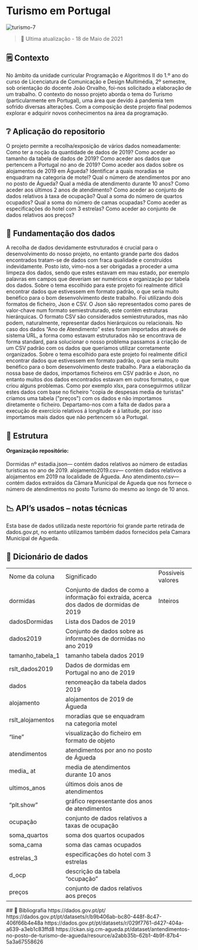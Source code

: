  <h1>Turismo em Portugal</h1>

 ![turismo-7](https://user-images.githubusercontent.com/84399844/119206661-aec46f00-ba93-11eb-924c-5f494137103e.png)

 > 📅  Ultima atualização - 18 de Maio de 2021

 ## 🗒️ Contexto
No âmbito da unidade curricular Programação e Algoritmos II do 1.º ano do curso de Licenciatura de Comunicação e Design Multimédia, 2º semestre, sob orientação do docente João Orvalho, foi-nos solicitado a elaboração de um trabalho.
O contexto do nosso projeto aborda o tema do Turismo (particularmente em Portugal), uma área que devido á pandemia tem sofrido diversas alterações.
Com a composição deste projeto final podemos explorar e adquirir novos conhecimentos na área da programação.
## ❔  Aplicação do repositorio
O projeto permite a recolha/exposição de vários dados nomeadamente:
Como ter a noção da quantidade de dados de 2019?
Como aceder ao tamanho da tabela de dados de 2019?
Como aceder aos dados que pertencem a Portugal no ano de 2019?
Como aceder aos dados sobre os alojamentos de 2019 em Águeda?
Identificar a quais moradias se enquadram na categoria de motel?
Qual o número de atendimentos por ano no posto de Águeda?
Qual a média de atendimento durante 10 anos?
Como aceder aos últimos 2 anos de atendimento?
Como aceder ao conjunto de dados relativos à taxa de ocupação?
Qual a soma do número de quartos ocupados?
Qual a soma do número de camas ocupadas?
Como aceder as especificações do hotel com 3 estrelas?
Como aceder ao conjunto de dados relativos aos preços?
## 📖  Fundamentação dos dados
A recolha de dados devidamente estruturados é crucial para o desenvolvimento do nosso projeto, no entanto grande parte dos dados encontrados tratam-se de dados com fraca qualidade e construídos indevidamente.
Posto isto, vimo-nos a ser obrigadas a proceder a uma limpeza dos dados, sendo que estes estavam em mau estado, por exemplo palavras em campos que deveriam ser numéricos e organização por tabela dos dados.
Sobre o tema escolhido para este projeto foi realmente difícil encontrar dados que estivessem em formato padrão, o que seria muito benéfico para o bom desenvolvimento deste trabalho.
Foi utilizando dois formatos de ficheiro, Json e CSV. O Json são representados como pares de valor-chave num formato semiestruturado, este contém estruturas hierárquicas. O formato CSV são considerados semiestruturados, mas não podem, naturalmente, representar dados hierárquicos ou relacionais.
No caso dos dados “Ano de Atendimento” estes foram importados através de sistema URL, a forma como estavam estruturados não se encontrava de forma standard, para solucionar o nosso problema passamos á criação de um CSV padrão com os dados que queríamos utilizar corretamente organizados.
Sobre o tema escolhido para este projeto foi realmente difícil encontrar dados que estivessem em formato padrão, o que seria muito benéfico para o bom desenvolvimento deste trabalho.
Para a elaboração da nossa base de dados, importamos ficheiros em CSV padrão e Json, no entanto muitos dos dados encontrados estavam em outros formatos, o que criou alguns problemas. Como por exemplo xlsx, para conseguirmos utilizar estes dados com base no ficheiro "copia de despesas media de turistas" criamos uma tabela ("preços") com os dados e não importamos diretamente o ficheiro.
Departamo-nos com a falta de dados para a execução de exercício relativos á longitude e á latitude, por isso importamos mais dados que não pertencem só a Portugal.
## 🧱  Estrutura
#### Organização repositório:
Dormidas nº estadia.json— contém dados relativos ao número de estadias turísticas no ano de 2019.
alojamento2019.csv— contém dados relativos a alojamentos em 2019 na localidade de Águeda.
Ano atendimento.csv— contém dados extraídos da Câmara Municipal de Águeda que nos fornece o número de atendimentos no posto Turismo do mesmo ao longo de 10 anos.
## 📉  API’s usados – notas técnicas
Esta base de dados utilizada neste reportório foi grande parte retirada de dados.gov.pt, no entanto utilizamos também dados fornecidos pela Camara Municipal de Agueda.
	
## 📕  Dicionário de dados
<table>
	<tr>
		<td>Nome da coluna</td>
		<td>Significado</td>
		<td>Possiveis valores</td>
	</tr>
	<tr>
		<td>dormidas</td>
		<td>Conjunto de dados de como a informação foi extraída, acerca dos dados de dormidas de 2019</td>
		<td>Inteiros</td>
	</tr>
	<tr>	
		<td>dadosDormidas</td>
		<td>Lista dos Dados de 2019</td>
	</tr>
	<tr>
		<td>dados2019</td>
		<td>Conjunto de dados sobre as informações de dormidas no ano 2019</td>
	</tr>
	<tr>
		<td>tamanho_tabela_1</td>
		<td>tamanho tabela dados 2019</td>
	</tr>
	<tr>
		<td>rslt_dados2019</td>
		<td>Dados de dormidas em Portugal no ano de 2019</td>
	</tr>
	<tr>
		<td>dados</td>
		<td>renomeação da tabela dados 2019</td>
	</tr>
	<tr>
		<td>alojamento</td>
		<td>alojamentos de 2019 de Águeda</td>
	</tr>
	<tr>
		<td>rslt_alojamentos</td>
		<td>moradias que se enquadram na categoria motel</td>
	</tr>
	<tr>
		<td>“line”</td>
		<td>visualização do ficheiro em formato de objeto</td>
	</tr>
	<tr>
		<td>atendimentos</td>
		<td>atendimentos por ano no posto de Águeda</td>
	</tr>
	<tr>
		<td>media_ at</td>
		<td>media de atendimentos durante 10 anos</td>
	</tr>
	<tr>
		<td>ultimos_anos</td>
		<td>últimos dois anos de atendimentos</td>
	</tr>
	<tr>
		<td>“plt.show”</td>
		<td>gráfico representante dos anos de atendimentos</td>
	</tr>
	<tr>
		<td>ocupação</td>
		<td>conjunto de dados relativos a taxas de ocupação</td>
	</tr>
	<tr>
		<td>soma_quartos</td>
		<td>soma dos quartos ocupados</td>
	</tr>
	<tr>
		<td>soma_cama</td>
		<td>soma das camas ocupados</td>
	</tr>
	<tr>
		<td>estrelas_3</td>
		<td>especificações do hotel com 3 estrelas</td>
	</tr>
	<tr>
		<td>d_ocp</td>
		<td>descrição da tabela “ocupação”</td>
	</tr>
	<tr>
		<td>preços</td>
		<td>conjunto de dados relativos aos preços</td>
	
</table>
## 🔎  Bibliografia
https://dados.gov.pt/pt/
https://dados.gov.pt/pt/datasets/r/b9b406ab-bc80-448f-8c47-406f66b4e48a
https://dados.gov.pt/pt/datasets/r/029f7761-d427-404a-a639-a3eb1c83ffd8
https://ckan.sig.cm-agueda.pt/dataset/antendimentos-no-posto-de-turismo-de-agueda/resource/a2abb35b-62b1-4b9f-87b4-5a3a67558626
